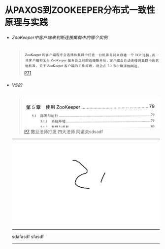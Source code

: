 # 从PAXOS到ZOOKEEPER分布式一致性原理与实践
* ###### ZooKeeper中客户端来判断连接集群中的哪个实例
  > ![image](从PAXOS到ZOOKEEPER分布式一致性原理与实践/03c9bf12c48b1ee62b8c5f2856d20544.png) [P71](bookxnotepro://opennote/?nb={9e6e5d5f-1dab-461f-8da6-d69631882a90}&book=94396131b2ff2fefbdd13dd88bbf04c9&page=71&x=253&y=409&id=4&uuid=58543932324504425160965b0b2d36c2)
* ###### VS的
  > ![image](从PAXOS到ZOOKEEPER分布式一致性原理与实践/b9ba507df0e175bb0b134ccc71c1530f.png) [P7](bookxnotepro://opennote/?nb={9e6e5d5f-1dab-461f-8da6-d69631882a90}&book=94396131b2ff2fefbdd13dd88bbf04c9&page=7&x=258&y=77&id=5&uuid=3b32477e2cc892e319de8da4ee19a746)
  撒旦法师打发
  四大法师
  阿道夫sdsadf
  
  ------
  
  ![image](从PAXOS到ZOOKEEPER分布式一致性原理与实践/4ae57d708a4c0865736a32afe02ec21f.png)
  
  ------
  
  sdafasdf sfasdf
  
  ------
  
